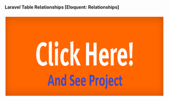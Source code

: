 
#### Laravel Table Relationships [Eloquent: Relationships]

<a href="https://relation.aslambd.com/" target="_blank">
	<img src="storage/images/click_me.png" width="auto" height="260">
</a>